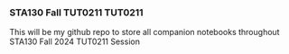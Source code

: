 ### STA130 Fall TUT0211 TUT0211

This will be my github repo to store all companion notebooks throughout STA130 Fall 2024 TUT0211 Session
